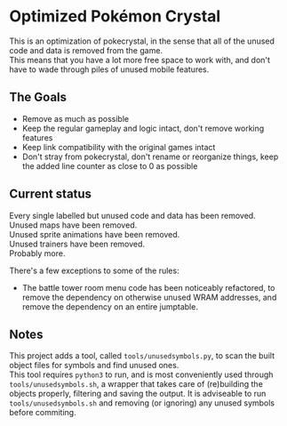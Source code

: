 Optimized Pokémon Crystal
=========================

This is an optimization of pokecrystal, in the sense that all of the unused code and data is removed from the game.  
This means that you have a lot more free space to work with, and don't have to wade through piles of unused mobile features.

The Goals
---------

* Remove as much as possible
* Keep the regular gameplay and logic intact, don't remove working features
* Keep link compatibility with the original games intact
* Don't stray from pokecrystal, don't rename or reorganize things, keep the added line counter as close to 0 as possible

Current status
--------------

Every single labelled but unused code and data has been removed.  
Unused maps have been removed.  
Unused sprite animations have been removed.  
Unused trainers have been removed.  
Probably more.

There's a few exceptions to some of the rules:
* The battle tower room menu code has been noticeably refactored, to remove the dependency on otherwise unused WRAM addresses, and remove the dependency on an entire jumptable.

Notes
-----

This project adds a tool, called `tools/unusedsymbols.py`, to scan the built object files for symbols and find unused ones.  
This tool requires `python3` to run, and is most conveniently used through `tools/unusedsymbols.sh`, a wrapper that takes care of (re)building the objects properly, filtering and saving the output.
It is adviseable to run `tools/unusedsymbols.sh` and removing (or ignoring) any unused symbols before commiting.
